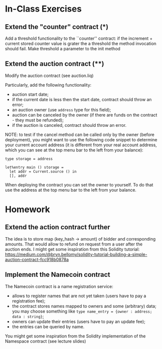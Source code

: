 In-Class Exercises
==================

Extend the "counter" contract (*)
-----------------------------------

Add a threshold functionality to the ``counter'' contract: if the increment + current stored counter value is grater the a threshold the method invocation should fail. Make threshold a parameter to the init method

Extend the auction contract (**)
--------------------------------
Modify the auction contract (see auction.liq)

Particularly, add the following functionality:

* auction start date;
* if the current date is less then the start date, contract should throw an error;
* an auction owner (use `address` type for this field);
* auction can be canceled by the owner (if there are funds on the contract - they must be refunded);
* if the auction is canceled, contract should throw an error.

NOTE: to test if the cancel method can be called only by the owner (before deployment), you might want to use the following code snippet to determine your current account address (it is different from your real account address, which you can see at the top menu bar to the left from your balance):

```
type storage = address

let%entry main () storage =
  let addr = Current.source () in 
  [], addr
```
When deploying the contract you can set the owner to yourself. To do that use the address at the top menu bar to the left from your balance.

Homework
========

Extend the action contract further
----------------------------------
The idea is to store map (key_hash -> amount) of bidder and corresponding amounts. That would allow to refund on request from a user after the auction ends.
I might get some inspiration from this Solidity tutorial:
https://medium.com/@bryn.bellomy/solidity-tutorial-building-a-simple-auction-contract-fcc918b0878a

Implement the Namecoin contract
-------------------------------

The Namecoin contract is a name registration service:

* allows to register names that are not yet taken (users have to pay a registration fee);
* the contract stores names mapped to owners and some (arbitrary) data; you may choose something like `type name_entry = {owner : address; data : string}`;
* owners can update their entries (users have to pay an update fee);
* the entries can be queried by name.

You might get some inspiration from the Solidity implementation of the Namespace contract (see lecture slides)
